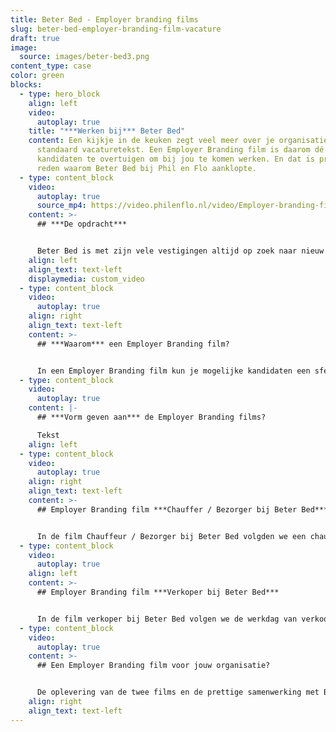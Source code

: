 ```yaml
---
title: Beter Bed - Employer branding films
slug: beter-bed-employer-branding-film-vacature
draft: true
image:
  source: images/beter-bed3.png
content_type: case
color: green
blocks:
  - type: hero_block
    align: left
    video:
      autoplay: true
    title: "***Werken bij*** Beter Bed"
    content: Een kijkje in de keuken zegt veel meer over je organisatie dan een
      standaard vacaturetekst. Een Employer Branding film is daarom dé manier om
      kandidaten te overtuigen om bij jou te komen werken. En dat is precies de
      reden waarom Beter Bed bij Phil en Flo aanklopte.
  - type: content_block
    video:
      autoplay: true
      source_mp4: https://video.philenflo.nl/video/Employer-branding-film-Beter-Bed-Logistiek.mp4
    content: >-
      ## ***De opdracht***


      Beter Bed is met zijn vele vestigingen altijd op zoek naar nieuw talent. Om de vacatures snel in te vullen, is Phil & Flo gevraagd om mee te denken over de inzet van video hierbij. Met een Employer Branding film krijgt Beter Bed de middelen om de doelgroep te bereiken op een onderscheidende manier.
    align: left
    align_text: text-left
    displaymedia: custom_video
  - type: content_block
    video:
      autoplay: true
    align: right
    align_text: text-left
    content: >-
      ## ***Waarom*** een Employer Branding film?


      In een Employer Branding film kun je mogelijke kandidaten een sfeervolle blik geven over de organisatie. Het werkt goed om dagelijkse werkzaamheden te laten zien, maar ook alle leuke dingen tijdens werk, in de pauze of na het werk, zoals een gezellige borrel of sporten, en welke doorgroeimogelijkheden er zijn binnen het bedrijf. Met de juiste mix van beelden van de werkvloer, interviews die we houden met huidige werknemers en passende achtergrondmuziek, enthousiasmeer en motiveer je kandidaten om te solliciteren.
  - type: content_block
    video:
      autoplay: true
    content: |-
      ## ***Vorm geven aan*** de Employer Branding films?

      Tekst
    align: left
  - type: content_block
    video:
      autoplay: true
    align: right
    align_text: text-left
    content: >-
      ## Employer Branding film ***Chauffer / Bezorger bij Beter Bed***


      In de film Chauffeur / Bezorger bij Beter Bed volgden we een chauffeur tijdens een werkdag. De werkzaamheden komen in beeld, maar ook de chauffeur en bijrijder komen aan het woord. De kijker, de ideale kandidaat, moet zich kunnen herkennen in de werknemers in de video. Belangrijk was om goed naar voren te laten komen wat voor profiel de geschikte kandidaat heeft: service- en klantgericht, een aanpakker, samenwerker en iemand met eigenaarschap. Tobias en Jeffrey vertellen je alles over hun baan bij Beter Bed!
  - type: content_block
    video:
      autoplay: true
    align: left
    content: >-
      ## Employer Branding film ***Verkoper bij Beter Bed***


      In de film verkoper bij Beter Bed volgen we de werkdag van verkoopster Amanda, filiaalhouder Dave en slaapadviseur Roshan. Zij vertellen je over dagelijkse werkzaamheden, uitdagingen tijdens het werk, wat het zo leuk maakt, de kansen en (doorgroei)mogelijkheden. Maar niet alleen de medewerkers komen in beeld, ook de sfeer die er hangt is belangrijk om een goed beeld te geven van het werk als Verkoper bij Beter Bed.
  - type: content_block
    video:
      autoplay: true
    content: >-
      ## Een Employer Branding film voor jouw organisatie?


      De oplevering van de twee films en de prettige samenwerking met Beter Bed, vierden we met taart! Ben jij benieuwd hoe een Employer Branding film jouw organisatie kan helpen aan nieuw talent? Maak gebruik van ons gratis, vrijblijvend adviesgesprek. Onze experts denken graag met je mee!
    align: right
    align_text: text-left
---
```

